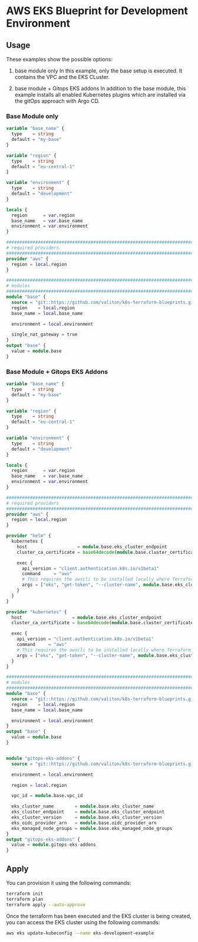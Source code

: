 # AWS EKS Blueprint for Development Environment

## Usage

These examples show the possible options:

1. base module only
In this example, only the base setup is executed. It contains the VPC and the EKS CLuster.

2. base module + Gitops EKS addons
In addition to the base module, this example installs all enabled Kubernetes plugins which are installed via the gitOps approach with Argo CD.

### Base Module only

```tf
variable "base_name" {
  type    = string
  default = "my-base"
}

variable "region" {
  type    = string
  default = "eu-central-1"
}

variable "environment" {
  type    = string
  default = "development"
}

locals {
  region      = var.region
  base_name   = var.base_name
  environment = var.environment
}

################################################################################
# required providers
################################################################################
provider "aws" {
  region = local.region
}

################################################################################
# modules
################################################################################
module "base" {
  source = "git::https://github.com/valiton/k8s-terraform-blueprints.git//terraform/cloud-provider/aws/base?ref=main"
  region    = local.region
  base_name = local.base_name

  environment = local.environment

  single_nat_gateway = true
}
output "base" {
  value = module.base
}

```
### Base Module + Gitops EKS Addons

```tf
variable "base_name" {
  type    = string
  default = "my-base"
}

variable "region" {
  type    = string
  default = "eu-central-1"
}

variable "environment" {
  type    = string
  default = "development"
}

locals {
  region      = var.region
  base_name   = var.base_name
  environment = var.environment
}

################################################################################
# required providers
################################################################################
provider "aws" {
  region = local.region
}

provider "helm" {
  kubernetes {
    host                   = module.base.eks_cluster_endpoint
    cluster_ca_certificate = base64decode(module.base.cluster_certificate_authority_data)

    exec {
      api_version = "client.authentication.k8s.io/v1beta1"
      command     = "aws"
      # This requires the awscli to be installed locally where Terraform is executed
      args = ["eks", "get-token", "--cluster-name", module.base.eks_cluster_name, "--region", local.region]
    }
  }
}

provider "kubernetes" {
  host                   = module.base.eks_cluster_endpoint
  cluster_ca_certificate = base64decode(module.base.cluster_certificate_authority_data)

  exec {
    api_version = "client.authentication.k8s.io/v1beta1"
    command     = "aws"
    # This requires the awscli to be installed locally where Terraform is executed
    args = ["eks", "get-token", "--cluster-name", module.base.eks_cluster_name, "--region", local.region]
  }
}

################################################################################
# modules
################################################################################
module "base" {
  source = "git::https://github.com/valiton/k8s-terraform-blueprints.git//terraform/cloud-provider/aws/base?ref=main"
  region    = local.region
  base_name = local.base_name

  environment = local.environment
}
output "base" {
  value = module.base
}


module "gitops-eks-addons" {
  source = "git::https://github.com/valiton/k8s-terraform-blueprints.git//terraform/cloud-provider/aws/bootstrapping/gitops-eks-addons?ref=main"

  environment = local.environment

  region = local.region

  vpc_id = module.base.vpc_id

  eks_cluster_name        = module.base.eks_cluster_name
  eks_cluster_endpoint    = module.base.eks_cluster_endpoint
  eks_cluster_version     = module.base.eks_cluster_version
  eks_oidc_provider_arn   = module.base.oidc_provider_arn
  eks_managed_node_groups = module.base.eks_managed_node_groups
}
output "gitops-eks-addons" {
  value = module.gitops-eks-addons
}


```
## Apply

You can provision it using the following commands:
```bash
terraform init
terraform plan
terraform apply --auto-approve
```

Once the terraform has been executed and the EKS cluster is being created, you can access the EKS cluster using the following commands: 

```bash
aws eks update-kubeconfig --name eks-development-example
```
